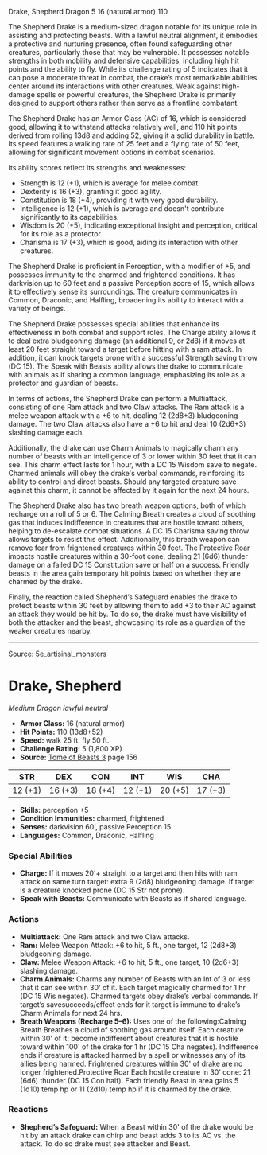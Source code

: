 <MonsterName/>Drake, Shepherd</MonsterName>
<CreatureType/>Dragon</CreatureType>
<CR/>5</CR>
<AC/>16 (natural armor)</AC>
<HP/>110</HP>
<summary>The Shepherd Drake is a medium-sized dragon notable for its unique role in assisting and protecting beasts. With a lawful neutral alignment, it embodies a protective and nurturing presence, often found safeguarding other creatures, particularly those that may be vulnerable. It possesses notable strengths in both mobility and defensive capabilities, including high hit points and the ability to fly. While its challenge rating of 5 indicates that it can pose a moderate threat in combat, the drake’s most remarkable abilities center around its interactions with other creatures. Weak against high-damage spells or powerful creatures, the Shepherd Drake is primarily designed to support others rather than serve as a frontline combatant. </summary>

<detail>

The Shepherd Drake has an Armor Class (AC) of 16, which is considered good, allowing it to withstand attacks relatively well, and 110 hit points derived from rolling 13d8 and adding 52, giving it a solid durability in battle. Its speed features a walking rate of 25 feet and a flying rate of 50 feet, allowing for significant movement options in combat scenarios. 

Its ability scores reflect its strengths and weaknesses: 
- Strength is 12 (+1), which is average for melee combat.
- Dexterity is 16 (+3), granting it good agility.
- Constitution is 18 (+4), providing it with very good durability.
- Intelligence is 12 (+1), which is average and doesn't contribute significantly to its capabilities.
- Wisdom is 20 (+5), indicating exceptional insight and perception, critical for its role as a protector.
- Charisma is 17 (+3), which is good, aiding its interaction with other creatures.

The Shepherd Drake is proficient in Perception, with a modifier of +5, and possesses immunity to the charmed and frightened conditions. It has darkvision up to 60 feet and a passive Perception score of 15, which allows it to effectively sense its surroundings. The creature communicates in Common, Draconic, and Halfling, broadening its ability to interact with a variety of beings.

The Shepherd Drake possesses special abilities that enhance its effectiveness in both combat and support roles. The Charge ability allows it to deal extra bludgeoning damage (an additional 9, or 2d8) if it moves at least 20 feet straight toward a target before hitting with a ram attack. In addition, it can knock targets prone with a successful Strength saving throw (DC 15). The Speak with Beasts ability allows the drake to communicate with animals as if sharing a common language, emphasizing its role as a protector and guardian of beasts.

In terms of actions, the Shepherd Drake can perform a Multiattack, consisting of one Ram attack and two Claw attacks. The Ram attack is a melee weapon attack with a +6 to hit, dealing 12 (2d8+3) bludgeoning damage. The two Claw attacks also have a +6 to hit and deal 10 (2d6+3) slashing damage each. 

Additionally, the drake can use Charm Animals to magically charm any number of beasts with an intelligence of 3 or lower within 30 feet that it can see. This charm effect lasts for 1 hour, with a DC 15 Wisdom save to negate. Charmed animals will obey the drake's verbal commands, reinforcing its ability to control and direct beasts. Should any targeted creature save against this charm, it cannot be affected by it again for the next 24 hours.

The Shepherd Drake also has two breath weapon options, both of which recharge on a roll of 5 or 6. The Calming Breath creates a cloud of soothing gas that induces indifference in creatures that are hostile toward others, helping to de-escalate combat situations. A DC 15 Charisma saving throw allows targets to resist this effect. Additionally, this breath weapon can remove fear from frightened creatures within 30 feet. The Protective Roar impacts hostile creatures within a 30-foot cone, dealing 21 (6d6) thunder damage on a failed DC 15 Constitution save or half on a success. Friendly beasts in the area gain temporary hit points based on whether they are charmed by the drake.

Finally, the reaction called Shepherd’s Safeguard enables the drake to protect beasts within 30 feet by allowing them to add +3 to their AC against an attack they would be hit by. To do so, the drake must have visibility of both the attacker and the beast, showcasing its role as a guardian of the weaker creatures nearby.</detail>



---

Source: 5e_artisinal_monsters

# Drake, Shepherd

*Medium* *Dragon* *lawful neutral*

- **Armor Class:** 16 (natural armor)
- **Hit Points:** 110 (13d8+52)
- **Speed:** walk 25 ft. fly 50 ft.
- **Challenge Rating:** 5 (1,800 XP)
- **Source:** [Tome of Beasts 3](https://koboldpress.com/kpstore/product/tome-of-beasts-3-for-5th-edition/) page 156

| STR | DEX | CON | INT | WIS | CHA |
| --- | --- | --- | --- | --- | --- |
| 12 (+1) | 16 (+3) | 18 (+4) | 12 (+1) | 20 (+5) | 17 (+3) |

- **Skills:** perception +5
- **Condition Immunities:** charmed, frightened
- **Senses:** darkvision 60', passive Perception 15
- **Languages:** Common, Draconic, Halfling

### Special Abilities

- **Charge:** If it moves 20'+ straight to a target and then hits with ram attack on same turn target: extra 9 (2d8) bludgeoning damage. If target is a creature knocked prone (DC 15 Str not prone).
- **Speak with Beasts:** Communicate with Beasts as if shared language.

### Actions

- **Multiattack:** One Ram attack and two Claw attacks.
- **Ram:** Melee Weapon Attack: +6 to hit, 5 ft., one target, 12 (2d8+3) bludgeoning damage.
- **Claw:** Melee Weapon Attack: +6 to hit, 5 ft., one target, 10 (2d6+3) slashing damage.
- **Charm Animals:** Charms any number of Beasts with an Int of 3 or less that it can see within 30' of it. Each target magically charmed for 1 hr (DC 15 Wis negates). Charmed targets obey drake’s verbal commands. If target’s savesucceeds/effect ends for it target is immune to drake’s Charm Animals for next 24 hrs.
- **Breath Weapons (Recharge 5–6):** Uses one of the following:Calming Breath Breathes a cloud of soothing gas around itself. Each creature within 30' of it: become indifferent about creatures that it is hostile toward within 100' of the drake for 1 hr (DC 15 Cha negates). Indifference ends if creature is attacked harmed by a spell or witnesses any of its allies being harmed. Frightened creatures within 30' of drake are no longer frightened.Protective Roar Each hostile creature in 30' cone: 21 (6d6) thunder (DC 15 Con half). Each friendly Beast in area gains 5 (1d10) temp hp or 11 (2d10) temp hp if it is charmed by the drake.

### Reactions

- **Shepherd’s Safeguard:** When a Beast within 30' of the drake would be hit by an attack drake can chirp and beast adds 3 to its AC vs. the attack. To do so drake must see attacker and Beast.




